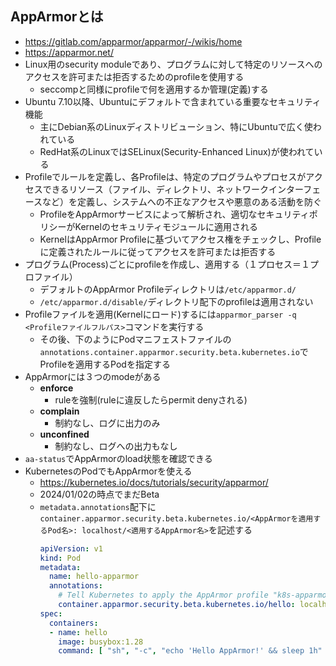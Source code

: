 ## AppArmorとは
- https://gitlab.com/apparmor/apparmor/-/wikis/home
- https://apparmor.net/
- Linux用のsecurity moduleであり、プログラムに対して特定のリソースへのアクセスを許可または拒否するためのprofileを使用する
  - seccompと同様にprofileで何を適用するか管理(定義)する
- Ubuntu 7.10以降、Ubuntuにデフォルトで含まれている重要なセキュリティ機能
  - 主にDebian系のLinuxディストリビューション、特にUbuntuで広く使われている
  - RedHat系のLinuxではSELinux(Security-Enhanced Linux)が使われている
- Profileでルールを定義し、各Profileは、特定のプログラムやプロセスがアクセスできるリソース（ファイル、ディレクトリ、ネットワークインターフェースなど）を定義し、システムへの不正なアクセスや悪意のある活動を防ぐ
  - ProfileをAppArmorサービスによって解析され、適切なセキュリティポリシーがKernelのセキュリティモジュールに適用される
  - KernelはAppArmor Profileに基づいてアクセス権をチェックし、Profileに定義されたルールに従ってアクセスを許可または拒否する
- プログラム(Process)ごとにprofileを作成し、適用する（１プロセス＝１プロファイル）
  - デフォルトのAppArmor Profileディレクトリは`/etc/apparmor.d/`
  - `/etc/apparmor.d/disable/`ディレクトリ配下のprofileは適用されない
- Profileファイルを適用(Kernelにロード)するには`apparmor_parser -q <Profileファイルフルパス>`コマンドを実行する
  - その後、下のようにPodマニフェストファイルの`annotations.container.apparmor.security.beta.kubernetes.io`でProfileを適用するPodを指定する
- AppArmorには３つのmodeがある
  - **enforce**
    - ruleを強制(ruleに違反したらpermit denyされる)
  - **complain**
    - 制約なし、ログに出力のみ
  - **unconfined**
    - 制約なし、ログへの出力もなし
- `aa-status`でAppArmorのload状態を確認できる
- KubernetesのPodでもAppArmorを使える
  - https://kubernetes.io/docs/tutorials/security/apparmor/
  - 2024/01/02の時点でまだBeta
  - `metadata.annotations`配下に`container.apparmor.security.beta.kubernetes.io/<AppArmorを適用するPod名>: localhost/<適用するAppArmor名>`を記述する  
    ~~~yaml
    apiVersion: v1
    kind: Pod
    metadata:
      name: hello-apparmor
      annotations:
        # Tell Kubernetes to apply the AppArmor profile "k8s-apparmor-example-deny-write".
        container.apparmor.security.beta.kubernetes.io/hello: localhost/k8s-apparmor-example-deny-write
    spec:
      containers:
      - name: hello
        image: busybox:1.28
        command: [ "sh", "-c", "echo 'Hello AppArmor!' && sleep 1h" ]
    ~~~